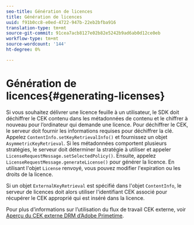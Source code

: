 ```yaml
---
seo-title: Génération de licences
title: Génération de licences
uuid: f91b0cc8-e0ed-4722-947b-22eb2bfba916
translation-type: tm+mt
source-git-commit: 91cea7acb8127e02b82e5242b9ad6ab0d12ce0eb
workflow-type: tm+mt
source-wordcount: '144'
ht-degree: 0%

---
```



# Génération de licences{#generating-licenses}

Si vous souhaitez délivrer une licence feuille à un utilisateur, le SDK doit déchiffrer le CEK contenu dans les métadonnées de contenu et le chiffrer à nouveau pour l’ordinateur qui demande une licence. Pour déchiffrer le CEK, le serveur doit fournir les informations requises pour déchiffrer la clé. Appelez `ContentInfo.setKeyRetrievalInfo()` et fournissez un objet `AsymmetricKeyRetrieval`. Si les métadonnées comportent plusieurs stratégies, le serveur doit déterminer la stratégie à utiliser et appeler `LicenseRequestMessage.setSelectedPolicy()`. Ensuite, appelez `LicenseRequestMessage.generateLicense()` pour générer la licence. En utilisant l&#39;objet `License` renvoyé, vous pouvez modifier l&#39;expiration ou les droits de la licence.

Si un objet `ExternalKeyRetrieval` est spécifié dans l&#39;objet `ContentInfo`, le serveur de licences doit alors utiliser l&#39;identifiant CEK associé pour récupérer le CEK approprié qui est inséré dans la licence.

Pour plus d’informations sur l’utilisation du flux de travail CEK externe, voir [Aperçu du CEK externe DRM d’Adobe Primetime](../../../aaxs-drm-xkey-mgmt/aaxs-drm-using-external-cek-overview.md).
